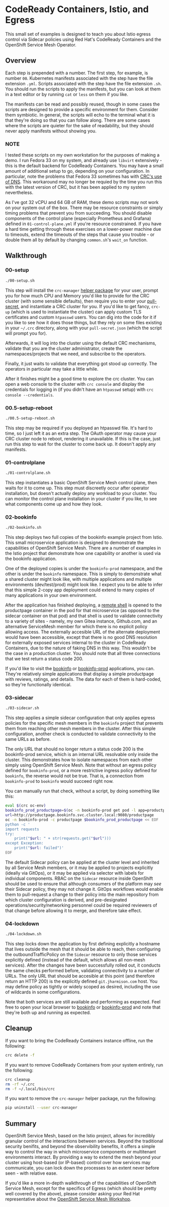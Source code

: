 # CodeReady Containers, Istio, and Egress

This small set of examples is designed to teach you about Istio egress control via Sidecar policies using Red Hat's CodeReady Containers and the OpenShift Service Mesh Operator.

## Overview

Each step is prepended with a number. The first step, for example, is number `00`. Kubernetes manifests associated with the step have the file extension `.yml`. Scripts associated with the step have the file extension `.sh`. You should run the scripts to apply the manifests, but you can look at them in a text editor or by running `cat` or `less` on them if you like.

The manifests can be read and possibly reused, though in some cases the scripts are designed to provide a specific environment for them. Consider them symbiotic. In general, the scripts will echo to the terminal what it is that they're doing so that you can follow along. There are some cases where the scripts are quieter for the sake of readability, but they should never apply manifests without showing you.

### NOTE

I tested these scripts on my own workstation for the purposes of making a demo. I run Fedora 33 on my system, and already use `libvirt` extensively - this is the default backend for CodeReady Containers. You may have a small amount of additional setup to go, depending on your configuration. In particular, note the problems that Fedora 33 sometimes has with [CRC's use of DNS](https://access.redhat.com/documentation/en-us/red_hat_codeready_containers/1.19/html/release_notes_and_known_issues/issues_on_linux). This workaround may no longer be requied by the time you run this with the latest version of CRC, but it has been applied to my system nevertheless.

As I've got 32 vCPU and 64 GB of RAM, these demo scripts may not work on your system out of the box. There may be resource constraints or simply timing problems that prevent you from succeeding. You should disable components of the control plane (especially Prometheus and Grafana) defined in `01-control-plane.yml` if you're resource constrained. If you have a hard time getting through these exercises on a lower-power machine due to timeouts, extend the timeouts of the steps that cause you trouble - or double them all by default by changing `common.sh`'s `wait_on` function.

## Walkthrough

### 00-setup

```bash
./00-setup.sh
```

This step will install the `crc-manager` [helper package](https://git.jharmison.com/jharmison/crc-manager) for your user, prompt you for how much CPU and Memory you'd like to provide for the CRC cluster (with some sensible defaults), then require you to enter your [pull-secret](https://cloud.redhat.com/openshift/create/local), and instantiate a CRC cluster for you. If you'd like to get fancy, `crc-up` (which is used to instantiate the cluster) can apply custom TLS certificates and custom `htpasswd` users. You can dig into the code for it if you like to see how it does those things, but they rely on some files existing in your `~/.crc` directory, along with your `pull-secret.json` (which the script will prompt you for).

Afterwards, it will log into the cluster using the default CRC mechanisms, validate that you are the cluster administrator, create the namespaces/projects that we need, and subscribe to the operators.

Finally, it just waits to validate that everything got stood up correctly. The operators in particular may take a little while.

After it finishes might be a good time to explore the crc cluster. You can open a web console to the cluster with `crc console` and display the credentials for logging in (if you didn't have an `htpasswd` setup) with `crc console --credentials`.

### 00.5-setup-reboot

```bash
./00.5-setup-reboot.sh
```

This step may be required if you deployed an htpasswd file. It's hard to time, so I just left it as an extra step. The OAuth operator may cause your CRC cluster node to reboot, rendering it unavailable. If this is the case, just run this step to wait for the cluster to come back up. It doesn't apply any manifests.

### 01-controlplane

```bash
./01-controlplane.sh
```

This step instantiates a basic OpenShift Service Mesh control plane, then waits for it to come up. This step must discreetly occur after operator installation, but doesn't actually deploy any workload to your cluster. You can monitor the control plane installation in your cluster if you like, to see what components come up and how they look.

### 02-bookinfo

```bash
./02-bookinfo.sh
```

This step deploys two full copies of the bookinfo example project from Istio. This small microservice application is designed to demonstrate the capabilities of OpenShift Service Mesh. There are a number of examples in the Istio project that demonstrate how one capability or another is used via the bookinfo application.

One of the deployed copies is under the `bookinfo-prod` namespace, and the other is under the `bookinfo` namespace. This is simply to demonstrate what a shared cluster might look like, with multiple applications and multiple environments (dev/test/prod) might look like. I expect you to be able to infer that this simple 2-copy app deployment could extend to many copies of many applications in your own environment.

After the application has finished deploying, a [remote shell](https://docs.openshift.com/container-platform/4.7/support/troubleshooting/investigating-pod-issues.html) is opened to the productpage container in the pod for that microservice (as opposed to the sidecar container on that pod) and that shell is used to validate connectivity to a variety of sites - namely, my own Gitea instance, Github.com, and an alternative ServiceMesh member for which there is no explicit policy allowing access. The externally accesible URL of the alternate deployment would have been accessible, except that there is no good DNS resolution for externally exposed services internal to the cluster in CodeReady Containers, due to the nature of faking DNS in this way. This wouldn't be the case in a production cluster. You should note that all three connections that we test return a status code 200.

If you'd like to visit the [bookinfo](http://bookinfo.apps-crc.testing/productpage) or [bookinfo-prod](http://bookinfo-prod.apps-crc.testing/productpage) applications, you can. They're relatively simple applications that display a simple productpage with reviews, ratings, and details. The data for each of them is hard-coded, so they're functionally identical.

### 03-sidecar

```bash
./03-sidecar.sh
```

This step applies a simple sidecar configuration that only applies egress policies for the specific mesh members in the `bookinfo` project that prevents them from reaching other mesh members in the cluster. After this simple configuration, another check is conducted to validate connectivity to the same URLs as before.

The only URL that should no longer return a status code 200 is the bookinfo-prod service, which is an internal URL resolvable only inside the cluster. This demonstrates how to isolate namespaces from each other simply using OpenShift Service Mesh. Note that without an egress policy defined for `bookinfo-prod`, or a more restrictive ingress policy defined for `bookinfo`, the reverse would not be true. That is, a connection from `bookinfo-prod` to `bookinfo` would succeed right now.

You can manually run that check, without a script, by doing something like this:

```bash
eval $(crc oc-env)
bookinfo_prod_productpage=$(oc -n bookinfo-prod get pod -l app=productpage -o jsonpath='.items[0].metadata.name')
url=http://productpage.bookinfo.svc.cluster.local:9080/productpage
oc -n bookinfo-prod -c productpage $bookinfo_prod_productpage << EOF
python -c '
import requests
try:
    print("$url: " + str(requests.get("$url")))
except Exception:
    print("$url: failed")'
EOF
```

The default Sidecar policy can be applied at the cluster level and inherited by all Service Mesh members, or it may be applied to projects explicitly (ideally via GitOps), or it may be applied via selector with labels for individual components. RBAC on the `Sidecar` resource inside OpenShift should be used to ensure that although consumers of the platform may _see_ their Sidecar policy, they may not change it. GitOps workflows would enable them to pull-request a change to their policy into the main repository from which cluster configuration is derived, and pre-designated operations/security/networking personnel could be required reviewers of that change before allowing it to merge, and therefore take effect.

### 04-lockdown

```bash
./04-lockdown.sh
```

This step locks down the application by first defining explicitly a hostname that lives outside the mesh that it should be able to reach, then configuring the outboundTrafficPolicy on the `Sidecar` resource to only those services explicitly defined (instead of the default, which allows all non-mesh services). After the changes have been successfully rolled out, it conducts the same checks performed before, validating connectivity to a number of URLs. The only URL that should be accesible at this point (and therefore return an HTTP 200) is the explicitly defined `git.jharmison.com` host. You may define policy as tightly or widely scoped as desired, including the use of wildcards in some configurations.

Note that both services are still available and performing as expected. Feel free to open your local browser to [bookinfo](http://bookinfo.apps-crc.testing/productpage) or [bookinfo-prod](http://bookinfo-prod.apps-crc.testing/productpage) and note that they're both up and running as expected.

## Cleanup

If you want to bring the CodeReady Containers instance offline, run the following:

```bash
crc delete -f
```

If you want to remove CodeReady Containers from your system entirely, run the following:

```bash
crc cleanup
rm -rf ~/.crc
rm -f ~/.local/bin/crc
```

If you want to remove the `crc-manager` helper package, run the following:

```bash
pip uninstall --user crc-manager
```

## Summary

OpenShift Service Mesh, based on the Istio project, allows for incredibly granular control of the interactions between services. Beyond the traditional security benifits, and beyond the observibility benefits, it offers a simple way to control the way in which microservice components or multitenant environments interact. By providing a way to extend the mesh beyond your cluster using host-based (or IP-based) control over how services may communicate, you can lock down the processes to an extent never before seen - with relative ease.

If you'd like a more in-depth walkthrough of the capabilities of OpenShift Service Mesh, except for the specifics of Egress (which should be pretty well covered by the above), please consider asking your Red Hat representative about the [OpenShift Service Mesh Workshop](https://redhatgov.io/workshops/openshift_service_mesh/).
